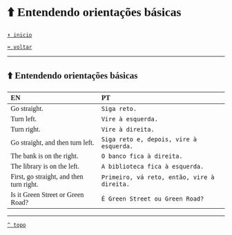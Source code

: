 <font face="Calibri">

# ⬆️ Entendendo orientações básicas


[`⬆️ inicio`](../../EF%20Route.md)

[`⬅️ voltar`](../Iniciante%202.md)

---

## ⬆️ Entendendo orientações básicas

| EN | PT |
|:-|:-|
| Go straight. | `Siga reto.` |
| Turn left. | `Vire à esquerda.` |
| Turn right. | `Vire à direita.` |
| Go straight, and then turn left. | `Siga reto e, depois, vire à esquerda.` |
| The bank is on the right. | `O banco fica à direita.` |
| The library is on the left. | `A biblioteca fica à esquerda.` |
| First, go straight, and then turn right. | `Primeiro, vá reto, então, vire à direita.` |
| Is it Green Street or Green Road? | `É Green Street ou Green Road?` |

---

[`^ topo`](#-Entendendo-orientações-basicas
)
</font>
